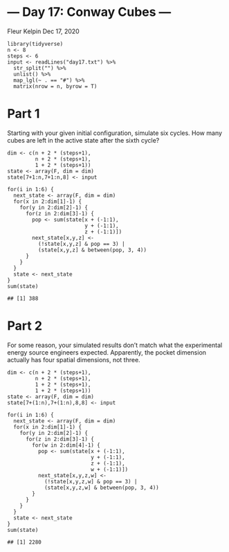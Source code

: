 — Day 17: Conway Cubes —
================
Fleur Kelpin
Dec 17, 2020

    library(tidyverse)
    n <- 8
    steps <- 6
    input <- readLines("day17.txt") %>%
      str_split("") %>%
      unlist() %>%
      map_lgl(~ . == "#") %>%
      matrix(nrow = n, byrow = T)

# Part 1

Starting with your given initial configuration, simulate six cycles. How
many cubes are left in the active state after the sixth cycle?

    dim <- c(n + 2 * (steps+1),
             n + 2 * (steps+1),
             1 + 2 * (steps+1))
    state <- array(F, dim = dim)
    state[7+1:n,7+1:n,8] <- input

    for(i in 1:6) {
      next_state <- array(F, dim = dim)
      for(x in 2:dim[1]-1) {
        for(y in 2:dim[2]-1) {
          for(z in 2:dim[3]-1) {
            pop <- sum(state[x + (-1:1),
                             y + (-1:1),
                             z + (-1:1)])
            next_state[x,y,z] <- 
              (!state[x,y,z] & pop == 3) | 
              (state[x,y,z] & between(pop, 3, 4))
          }
        }
      }
      state <- next_state
    }
    sum(state)

    ## [1] 388

# Part 2

For some reason, your simulated results don’t match what the
experimental energy source engineers expected. Apparently, the pocket
dimension actually has four spatial dimensions, not three.

    dim <- c(n + 2 * (steps+1),
             n + 2 * (steps+1),
             1 + 2 * (steps+1),
             1 + 2 * (steps+1))
    state <- array(F, dim = dim)
    state[7+(1:n),7+(1:n),8,8] <- input

    for(i in 1:6) {
      next_state <- array(F, dim = dim)
      for(x in 2:dim[1]-1) {
        for(y in 2:dim[2]-1) {
          for(z in 2:dim[3]-1) {
            for(w in 2:dim[4]-1) {
              pop <- sum(state[x + (-1:1),
                               y + (-1:1),
                               z + (-1:1),
                               w + (-1:1)])
              next_state[x,y,z,w] <- 
                (!state[x,y,z,w] & pop == 3) | 
                (state[x,y,z,w] & between(pop, 3, 4))
            }
          }
        }
      }
      state <- next_state
    }
    sum(state)

    ## [1] 2280

